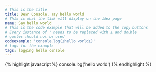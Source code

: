 ```yaml
---
# This is the title
title: Dear Console, say hello world
# This is what the link will display on the idex page
name: Say hello world
# This is the code example that will be added to the copy buttons
# Every instance of ' needs to be replaced with ± and double
# quotes should not be used
codeexample: 'console.log(±hello world±)'
# tags for the example
tags: logging hello console
---
```


{% highlight javascript %}
console.log('hello world')
{% endhighlight %}